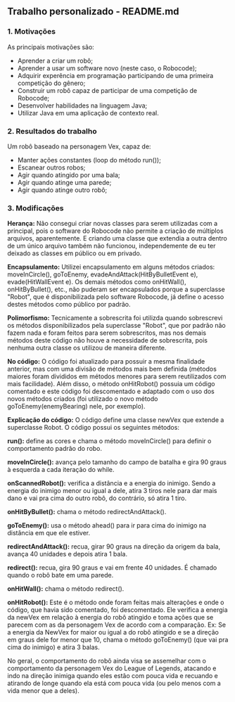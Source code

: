 ## Trabalho personalizado - README.md

### 1. Motivações
As principais motivações são:
- Aprender a criar um robô;
- Aprender a usar um software novo (neste caso, o Robocode);
- Adquirir experência em programação participando de uma primeira competição do gênero;
- Construir um robô capaz de participar de uma competição de Robocode;
- Desenvolver habilidades na linguagem Java;
- Utilizar Java em uma aplicação de contexto real.

### 2. Resultados do trabalho
Um robô baseado na personagem Vex, capaz de:
- Manter ações constantes (loop do método run());
- Escanear outros robos;
- Agir quando atingido por uma bala;
- Agir quando atinge uma parede;
- Agir quando atinge outro robô;

### 3. Modificações

**Herança:** Não consegui criar novas classes para serem utilizadas com a principal, pois o software do Robocode não permite a criação de múltiplos arquivos, aparentemente. E criando uma classe que extendia a outra dentro de um único arquivo também não funcionou, independemente de eu ter deixado as classes em público ou em privado.

**Encapsulamento:** Utilizei encapsulamento em alguns métodos criados: moveInCircle(), goToEnemy, evadeAndAttack(HitByBulletEvent e), evade(HitWallEvent e). Os demais métodos como onHitWall(), onHitByBullet(), etc., não puderam ser encapsulados porque a superclasse "Robot", que é disponibilizada pelo software Robocode, já define o acesso destes métodos como público por padrão.

**Polimorfismo:** Tecnicamente a sobrescrita foi utilizda quando sobrescrevi os métodos disponibilizados pela superclasse "Robot", que por padrão não fazem nada e foram feitos para serem sobrescritos, mas nos demais métodos deste código não houve a necessidade de sobrescrita, pois nenhuma outra classe os utilizou de maneira diferente.

**No código:**
O código foi atualizado para possuir a mesma finalidade anterior, mas com uma divisão de métodos mais bem definida (métodos maiores foram divididos em métodos menores para serem reutilizados com mais facilidade). Além disso, o método onHitRobot() possuia um código comentado e este código foi descomentado e adaptado com o uso dos novos métodos criados (foi utilizado o novo método goToEnemy(enemyBearing) nele, por exemplo).

**Explicação do código:**
O código define uma classe newVex que extende a superclasse Robot.
O código possui os seguintes métodos:

**run():** define as cores e chama o método moveInCircle() para definir o comportamento padrão do robo.

**moveInCircle():** avança pelo tamanho do campo de batalha e gira 90 graus à esquerda a cada iteração do while.

**onScannedRobot():** verifica a distância e a energia do inimigo. Sendo a energia do inimigo menor ou igual a dele, atira 3 tiros nele para dar mais dano e vai pra cima do outro robô, do contrário, só atira 1 tiro.

**onHitByBullet():** chama o método redirectAndAttack().

**goToEnemy():** usa o método ahead() para ir para cima do inimigo na distância em que ele estiver. 

**redirectAndAttack():** recua, girar 90 graus na direção da origem da bala, avança 40 unidades e depois atira 1 bala.

**redirect():** recua, gira 90 graus e vai em frente 40 unidades. É chamado quando o robô bate em uma parede. 

**onHitWall():** chama o método redirect().

**onHitRobot():** Este é o método onde foram feitas mais alterações e onde o código, que havia sido comentado, foi descomentado. Ele verifica a energia da newVex em relação à energia do robô atingido e toma ações que se parecem com as da personagem Vex de acordo com a comparação. Ex: Se a energia da NewVex for maior ou igual a do robô atingido e se a direção em graus dele for menor que 10, chama o método goToEnemy() (que vai pra cima do inimigo) e atira 3 balas. 

No geral, o comportamento do robô ainda visa se assemelhar com o comportamento da personagem Vex do League of Legends, atacando e indo na direção inimiga quando eles estão com pouca vida e recuando e atirando de longe quando ela está com pouca vida (ou pelo menos com a vida menor que a deles).

